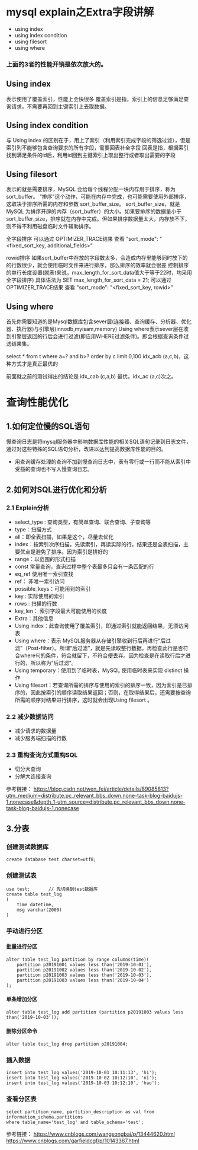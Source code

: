 # mysql explain之Extra字段讲解

* using index
* using index condition
* using filesort
* using where

### 上面的3者的性能开销是依次放大的。

## Using index
表示使用了覆盖索引，性能上会快很多
覆盖索引是指，索引上的信息足够满足查询请求，不需要再回到主键索引上去取数据。

## Using index condition
与 Using index 的区别在于，用上了索引（利用索引完成字段的筛选过滤），但是索引列不能够包含查询要求的所有字段，需要回表补全字段
回表是指，根据索引找到满足条件的id后，利用id回到主键索引上取出整行或者取出需要的字段

## Using filesort
表示的就是需要排序，MySQL 会给每个线程分配一块内存用于排序，称为 sort_buffer。
"排序"这个动作，可能在内存中完成，也可能需要使用外部排序，这取决于排序所需的内存和参数 sort_buffer_size。
sort_buffer_size，就是 MySQL 为排序开辟的内存（sort_buffer）的大小。如果要排序的数据量小于 sort_buffer_size，排序就在内存中完成。但如果排序数据量太大，内存放不下，则不得不利用磁盘临时文件辅助排序。

全字段排序
可以通过 OPTIMIZER_TRACE结果 查看
"sort_mode": "<fixed_sort_key, additional_fields>"

rowid排序
如果sort_buffer中存放的字段数太多，会造成内存里能够同时放下的的行数很少，就会使用临时文件来进行排序，那么排序的效率就会很差
控制排序的单行长度设置(就表t来说，max_length_for_sort_data值大于等于22时，均采用全字段排序) 具体语法为 SET max_length_for_sort_data = 21;
可以通过 OPTIMIZER_TRACE结果 查看
"sort_mode": "<fixed_sort_key, rowid>"

## Using where
首先你需要知道的是Mysql数据库包含sever层(连接器、查询缓存、分析器、优化器、执行器)与引擎层(innodb,myisam,memory)
Using where表示sever层在收到引擎层返回的行后会进行过滤(即应用WHERE过滤条件)。即会根据查询条件过滤结果集。

select * from t where a=? and b>? order by c limit 0,100
idx_acb (a,c,b)，这种方式才是真正最优的

前面就之前的测试得出的结论是 idx_cab (c,a,b) 最优，idx_ac (a,c)次之。


# 查询性能优化
## 1.如何定位慢的SQL语句
慢查询日志是将mysql服务器中影响数据库性能的相关SQL语句记录到日志文件，通过对这些特殊的SQL语句分析，改进以达到提高数据库性能的目的。

* 用查询缓存处理的查询不加到慢查询日志中，表有零行或一行而不能从索引中受益的查询也不写入慢查询日志。

## 2.如何对SQL进行优化和分析
### 2.1 Explain分析

* select_type : 查询类型，有简单查询、联合查询、子查询等
* type：扫描方式
* all：即全表扫描，如果是这个，尽量去优化
* index：按索引次序扫描，先读索引，再读实际的行，结果还是全表扫描，主要优点是避免了排序。因为索引是排好的
* range：以范围的形式扫描
* const 常量查询，查询过程中整个表最多只会有一条匹配的行
* eq_ref 使用唯一索引查找
* ref： 非唯一索引访问
* possible_keys：可能用到的索引
* key : 实际使用的索引
* rows : 扫描的行数
* key_len： 索引字段最大可能使用的长度
* Extra：其他信息
* Using index：此查询使用了覆盖索引，即通过索引就能返回结果，无须访问表
* Using where：表示 MySQL服务器从存储引擎收到行后再进行“后过滤”（Post-filter）。所谓“后过滤”，就是先读取整行数据，再检查此行是否符合where句的条件，符合就留下，不符合便丢弃。因为检查是在读取行后才进行的，所以称为“后过滤”。
* Using temporary：使用到了临时表，MySQL 使用临时表来实现 distinct 操作
* Using filesort：若查询所需的排序与使用的索引的排序一致，因为索引是已排序的，因此按索引的顺序读取结果返回；否则，在取得结果后，还需要按查询所需的顺序对结果进行排序，这时就会出现Using filesort 。

### 2.2 减少数据访问
* 减少请求的数据量
* 减少服务端扫描的行数

### 2.3 重构查询方式重构SQL
* 切分大查询
* 分解大连接查询



参考链接：
https://blog.csdn.net/wen_fei/article/details/89085813?utm_medium=distribute.pc_relevant_bbs_down.none-task-blog-baidujs-1.nonecase&depth_1-utm_source=distribute.pc_relevant_bbs_down.none-task-blog-baidujs-1.nonecase


## 3.分表

### 创建测试数据库
```
create database test charset=utf8;
```

### 创建测试表
```
use test;		// 先切换到test数据库
create table test_log
(
	time datetime,
	msg varchar(2000)
)
```

### 手动进行分区
#### 批量进行分区
```
alter table test_log partition by range columns(time)(
	partition p20191001 values less than('2019-10-01'),
	partition p20191002 values less than('2019-10-02'),
	partition p20191003 values less than('2019-10-03'),
	partition p20191003 values less than('2019-10-04')
);
```

#### 单条增加分区
```
alter table test_log add partition (partition p20191003 values less than('2019-10-03'));
```

#### 删除分区命令
```
alter table test_log drop partition p20191004;
```

### 插入数据
```
insert into test_log values('2019-10-01 10:11:13', 'hi');
insert into test_log values('2019-10-02 10:12:10', 'ni');
insert into test_log values('2019-10-03 10:12:10', 'hao');
```

### 查看分区表
```
select partition_name, partition_description as val from information_schema.partitions
where table_name='test_log' and table_schema='test';
```

参考链接：
https://www.cnblogs.com/wangsongbai/p/13444620.html
https://www.cnblogs.com/garfieldcgf/p/10143367.html

